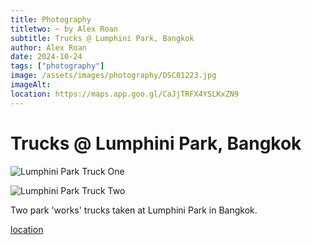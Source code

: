 ```yaml
---
title: Photography
titletwo: ~ by Alex Roan
subtitle: Trucks @ Lumphini Park, Bangkok
author: Alex Roan
date: 2024-10-24
tags: ["photography"]
image: /assets/images/photography/DSC01223.jpg
imageAlt:
location: https://maps.app.goo.gl/CaJjTRFX4YSLKxZN9
---
```


# Trucks @ Lumphini Park, Bangkok

![Lumphini Park Truck One](../../assets/images/photography/DSC01223.jpg)

![Lumphini Park Truck Two](../../assets/images/photography/DSC01229.jpg)

Two park 'works' trucks taken at Lumphini Park in Bangkok.

[location](https://maps.app.goo.gl/CaJjTRFX4YSLKxZN9)